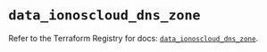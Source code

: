 # `data_ionoscloud_dns_zone`

Refer to the Terraform Registry for docs: [`data_ionoscloud_dns_zone`](https://registry.terraform.io/providers/ionos-cloud/ionoscloud/6.6.1/docs/data-sources/dns_zone).
